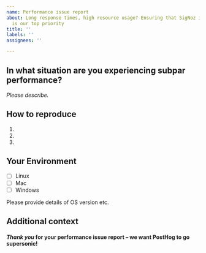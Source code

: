 ```yaml
---
name: Performance issue report
about: Long response times, high resource usage? Ensuring that SigNoz is scalable
  is our top priority
title: ''
labels: ''
assignees: ''

---
```


## In what situation are you experiencing subpar performance?

*Please describe.*

## How to reproduce

1.
2.
3.

## Your Environment

- [ ] Linux
- [ ] Mac
- [ ] Windows

Please provide details of OS version etc.

## Additional context



#### *Thank you* for your performance issue report – we want PostHog to go supersonic!
